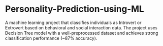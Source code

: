 # Personality-Prediction-using-ML
A machine learning project that classifies individuals as Introvert or Extrovert based on behavioral and social interaction data. The project uses Decision Tree model with a well-preprocessed dataset and achieves strong classification performance (~87% accuracy).
